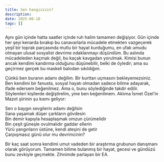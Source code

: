 ```yaml
---
title: Sen hangisisin?
description: 
date: 2025-06-18
tags: []
---
```

Aynı gün içinde hatta saatler içinde ruh halim tamamen değişiyor. Gün içinde her şeyi kenarda bırakıp bu canavarlarla mücadele etmekten vazgeçerek yeşil bir toprak parçasında mutlu bir hayat kurduğumu, en ufak umudu olmayan ulusal sosyalist devrime odaklanmayı düşündüm. Bu aslında mücadeleden kaçmak değil, bu kaçak kavgadan yorulmak. Kimisi bunun ancak kendimi kandırma olduğunu düşünebilir, belki de öyledir; ama su geçirmez gerçek bu maskeli balodan sıkıldığım. 

Çünkü ben buranın adamı değilim. Bir kurttan uçmasını bekleyemezsiniz. Ben kendimi bir fanusta, sosyal hayatı olmadan sadece bilime adayarak, ifade edersem beğenilmez. Ama o, bunu söylediğinde takdir edilir. Söylemleri kişilerde değiştirelim, yine ben beğenilmem. Aklıma İsmet Özel'in Mazot şiirinin şu kısmı geliyor:

Sen o baygın sevgilerin adamı değilsin\
Sana yaşamak düşer çarkların gövdesin\
Bin demir kapıyla hesaplaşmak omzun çürümelidir\
Bin çeşit güneşle ovulmalıdır gaddar ellerin\
Yürü yangınların üstüne, kendi ateşini de getir\
Çarpışmasız günü olur mu devrimcinin?

Bir kaç saat sonra kendimi umut vadeden bir araştırma grubunun danışmanı olarak görüyorum. Tamamen bilime bulanmış bir hayat, gecesi ve gündüzü bunu zevkiyle geçmekte. Zihnimde parlayan bir EA.  
